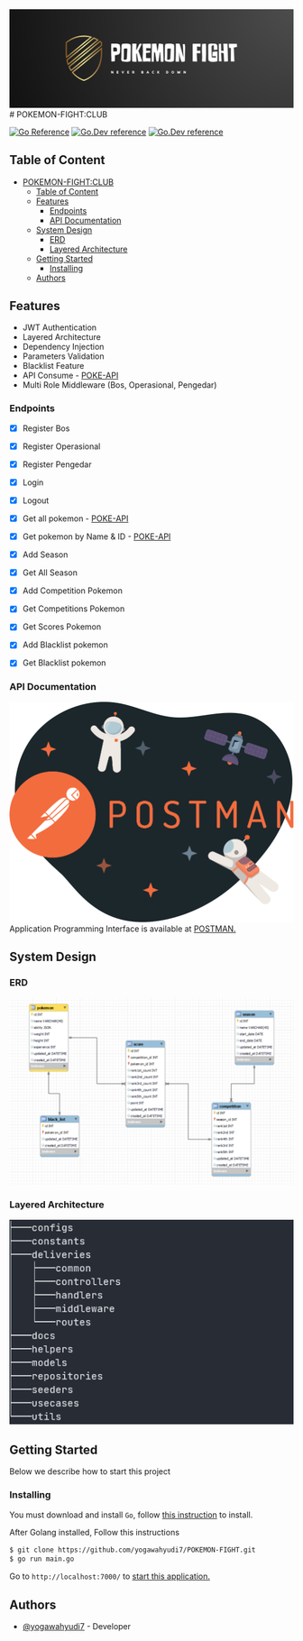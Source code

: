 <div align="center">
  <a href="https://raw.githubusercontent.com/yogawahyudi7/POKEMON-FIGHT/develop/docs/logo.png">
    <img src="https://raw.githubusercontent.com/yogawahyudi7/POKEMON-FIGHT/develop/docs/logo.png">
  </a>
</div>
<div>
#  POKEMON-FIGHT:CLUB

[![Go Reference](https://pkg.go.dev/badge/golang.org/x/example.svg)](https://pkg.go.dev/golang.org/x/example)
[![Go.Dev reference](https://img.shields.io/badge/gorm-reference-blue?logo=go&logoColor=white)](https://pkg.go.dev/gorm.io/gorm?tab=doc)
[![Go.Dev reference](https://img.shields.io/badge/echo-reference-blue?logo=go&logoColor=white)](https://github.com/labstack/echo)

## Table of Content
- [POKEMON-FIGHT:CLUB](#pokemon-fightclub)
  - [Table of Content](#table-of-content)
  - [Features](#features)
    - [Endpoints](#endpoints)
    - [API Documentation](#api-documentation)
  - [System Design](#system-design)
    - [ERD](#erd)
    - [Layered Architecture](#layered-architecture)
  - [Getting Started](#getting-started)
    - [Installing](#installing)
  - [Authors](#authors)

## Features
- JWT Authentication
- Layered Architecture
- Dependency Injection
- Parameters Validation
- Blacklist Feature
- API Consume - [POKE-API](https://pokeapi.co/)
- Multi Role Middleware (Bos, Operasional, Pengedar)

### Endpoints
- [x] Register Bos
- [x] Register Operasional
- [x] Register Pengedar
- [x] Login
- [x] Logout
- [x] Get all pokemon - [POKE-API](https://pokeapi.co/)
- [x] Get pokemon by Name & ID - [POKE-API](https://pokeapi.co/)
- [x] Add Season
- [x] Get All Season
- [x] Add Competition Pokemon
- [x] Get Competitions Pokemon
- [x] Get Scores Pokemon
- [x] Add Blacklist pokemon
- [x] Get Blacklist pokemon


### API Documentation
![API Documentation](https://raw.githubusercontent.com/yogawahyudi7/POKEMON-FIGHT/develop/docs/postman.png)
Application Programming Interface is available at [POSTMAN.](https://documenter.getpostman.com/view/16411992/2s93Jrx5NY)

## System Design

### ERD
![Pokemon Fight Club - ERD](https://raw.githubusercontent.com/yogawahyudi7/POKEMON-FIGHT/develop/docs/erd3.png)

### Layered Architecture
![Pokemon Fight Club - Layered Architecture](https://raw.githubusercontent.com/yogawahyudi7/POKEMON-FIGHT/develop/docs/layeredStructure.png)

## Getting Started

Below we describe how to start this project
### Installing

You must download and install `Go`, follow [this instruction](https://golang.org/doc/install) to install.

After Golang installed, Follow this instructions
```bash
$ git clone https://github.com/yogawahyudi7/POKEMON-FIGHT.git
$ go run main.go
```

Go to `http://localhost:7000/` to [start this application.](http://localhost:7000/)

## Authors

- [@yogawahyudi7](https://github.com/yogawahyudi7) - Developer

